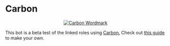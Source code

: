 
# Carbon

<div align="center">
<a href="https://go.buape.com/carbon"><img src="https://cdn.buape.com/CarbonWordmark.png" alt="Carbon Wordmark"></a>
</div>



This bot is a beta test of the linked roles using [Carbon.](https://github.com/buape/carbon) Check out [this guide](https://carbon.buape.com/carbon/getting-started) to make your own.
